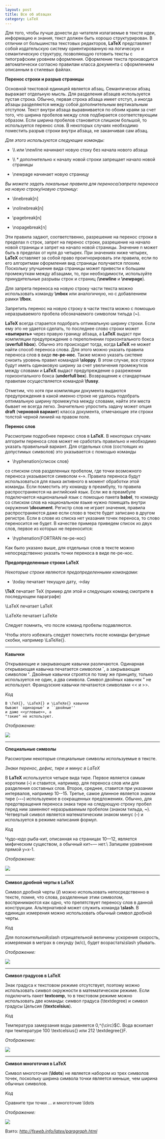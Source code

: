 ```yaml
---
layout: post
title: Все об абзацах
category: LaTeX
---
```


Для того, чтобы лучше донести до читателя излагаемые в тексте идеи, информацию и знания, текст должен быть хорошо структурирован. В отличии от большинства текстовых редакторов, **LaTeX** представляет собой издательскую систему ориентированную на логическую и семантическую структуру, позволяющую готовить тексты с типографским уровнем оформления. Оформление текста производится автоматически согласно правилам класса документа с оформлением описанным в стилевых файлах.

**Перенос строки и разрыв страницы**

Основной текстовой единицей является абзац. Семантически абзац выражает отдельную мысль. Для разделения абзацев используется пустая строка. Обычно, первая строка абзаца имеет отступ, а иногда абзацы разделяются между собой дополнительным вертикальным отступом. Текст внутри абзаца выравнивается по обоим краям за счет того, что ширина пробелов между слов подбирается соответствующим образом. Если ширина пробелов становится слишком большой, то используется перенос слов. В некоторых случаях необходимо поместить разрыв строки внутри абзаца, не заканчивая сам абзац. 

*Для этого используются следующие команды:*

- \\\ или \newline начинают новую стоку без начала нового абзаца

- \\\ * дополнительно к началу новой строки запрещает начало новой страницы

- \newpage начинает новую страницу

*Вы можете задать локальные правила для переноса/запрета переноса на новую строку/новую страницу:*

- \linebreak[n] 

- \nolinebreak[n] 

- \pagebreak[n] 

- \nopagebreak[n]

Эти правила задают, соответственно, разрешение на перенос строки в пределах n строк, запрет на перенос строки, разрешение на начало новой страницы и запрет на начало новой страницы. Значение n может быть в пределах от нуля до четырех. При значениях ниже четырех, **LaTeX** оставляет за собой право проигнорировать эти правила, если по его алгоритмам оформления вид страницы получается плохим. Поскольку улучшение вида страницы может привести к большим промежуткам между абзацами, то, при необходимости, используйте принудительные разрывы строк и страниц (**\newline** и **\newpage**).

Для запрета переноса на новую строку части текста можно использовать команду **\mbox** или аналогичную, но с добавлением рамки **\fbox**.

Запретить перенос на новую строку в части текста можно с помощью неразрываемого пробела обозначаемого символом тильда (**~**).

**LaTeX** всегда старается подобрать оптимальную ширину строки. Если ему это не удается сделать, то последнее слово строки может **«выпирать»** через правую границу абзаца, а **LaTeX** выдаст при компиляции предупреждение о переполнении горизонтального бокса (**overfull hbox**). Обычно это происходит тогда, когда **LaTeX** не может найти способ переноса слова. Для этого можно указать правила переноса слов в виде **пе\-ре\-нос**. Также можно указать системе снизить уровень правил командой **\sloppy**. В этом случае, все строки будут иметь одинаковую ширину за счет увеличения промежутков между словами и **LaTeX** выдаст предупреждение о разрежении горизонтального бокса (**underfull box**). Возвращение к стандартным правилам осуществляется командой **\fussy**.

Отметим, что хотя при компиляции документа выдаются предупреждения в какой именно строке не удалось подобрать оптимальную ширину промежутка между словами, найти эти места бывает не всегда легко. Значительно упростить задачу может опция **draft** (**черновой вариант**) класса документа, отмечающие эти строки толстой черной линией на правом поле.

**Перенос слов**

Рассмотрим подробнее перенос слов в **LaTeX**. В некоторых случаях алгоритм переноса слов может не сработать правильно и необходимо указать правильный вариант. Для отдельных слов (состоящих из допустимых символов) это указывается с помощью команды

- \hyphenation{список слов}

со списком слов разделенных пробелом, где точки возможного переноса указываются символом «**-**». Правила переноса будут использоваться для языка активного в момент обработки этой команды. Если поместить эту команду в преамбулу, то правила распространяются на английский язык. Если же в преамбуле подключается национальный язык с помощью пакета **babel**, то команду со списком слов на национальном языке нужно помещать внутри окружения **\document**. Регистр слов не играет значения, правила распространяются даже если слово в тексте будет записано в другом регистре. Если в слове из списка нет указания точек переноса, то слово переносится не будет. В качестве примера приведем список из двух слов, первое из которых не переносится:

- \hyphenation{FORTRAN пе-ре-нос}

Как было указано выше, для отдельных слов в тексте можно непосредственно указать точки переноса в виде пе\-ре\-нос.

**Предопределенные строки LaTeX**

*Некоторые строки являются предопределенными командами:*

- \today печатает текущую дату, →day

**\TeX** печатает TeX (пример для этой и следующих команд смотрите в последующем параграфе)

\LaTeX печатает LaTeX

\LaTeXe печатает LaTeXe

Следует помнить, что после команд пробелы подавляются. 

Чтобы этого избежать следует поместить после команды фигурные скобки, например \LaTeXe{}.

*************************************************************************************

**Кавычки**

Открывающие и закрывающие кавычки различаются. Одинарная открывающая кавычка печатается символом **`**, а закрывающая символом **'**. Двойные кавычки строятся по тому же принципу, только используется не один, а два символа. Символ двойных кавычек " не используют. Французские кавычки печатаются символами << и >>.

*Код*

    В \TeX{}, \LaTeX{} и \LaTeXe{} кавычки
    бывают `одинарные' и ``двойные''
    и даже <<угловые>>, а
    "такие" не используют.

*Отображение:*

![](/image/paragraph/1.latex_quotation_marks.png)

****************************************************

**Специальные символы**

Рассмотрим некоторые специальные символы используемые в тексте.

*Знаки перенос, дефис, тире и минус в LaTeX*

В **LaTeX** используется четыре вида тире. Первое является самым коротким (**-**) и ставится, например, для переноса слов или для разделения составных слов. Второе, среднее, ставится при указании интервалов, например 10--15. Третье, самое длинное является знаком тире (**---**) используемое в сокращенных предложениях. Обычно, для предотвращения переноса знака тире на следующую строку пробел перед ним заменяют неразрываемым пробелом (знаком тильда, **~**). Четвертый символ является математическим знаком минус (**-**) и используется в режиме написания формул.

*Код*

Чудо-юдо рыба-кит, описанная
на страницах 10—12, является
мифическим существом,
а обычный кит~— нет.\\
Запишем уравнение прямой y=x-1.

*Отображение:*

![](/image/paragraph/2.latex_dashes.png)

********************************************************

**Символ дробной черты в LaTeX**

Символ дробной черты (**/**) можно использовать непосредственно в тексте, помня, что слова, разделенные этим символом, воспринимаются как одно, что препятствует переносу слов в данной конструкции. Альтернативой может служить команда **\slash**. В единицах измерения можно использовать обычный символ дробной черты.

*Код*

Для положительной\slash отрицательной
величины ускорения скорость, измеряемая
в метрах в секунду (м/c), будет
возрастать\slash убывать.

*Отображение:*

![](/image/paragraph/3.latex_slash.png)

*************************************************
**Символ градусов в LaTeX**

Знак градуса к текстовом режиме отсутствует, поэтому можно использовать символ окружности в математическом режиме. Если подключить пакет **textcomp**, то в текстовом режиме можно использовать две команды: символ градуса (\textdegree) и символ градусы Цельсия (**\textcelsius**).

*Код*	

Температура замерзания воды
равняется 0\,^{\circ}$С.
Вода вскипает при температуре
100 \textcelsius{} или
212 \textdegree{}F.

*Отображение:*

![](/image/paragraph/4.latex_degree.png)

***************************************

**Символ многоточия в LaTeX**

Символ многоточия (**\ldots**) не является набором из трех символов точек, поскольку ширина символа точки является меньше, чем ширина обычных символов.

*Код*
 
Сравните три точки …
и многоточие \ldots

*Отображение:*

![](/image/paragraph/5.latex_ldots.png)

Взято: *http://fsweb.info/latex/paragraph.html*